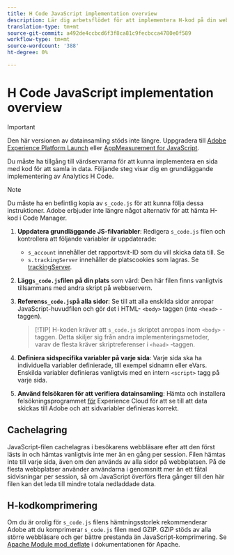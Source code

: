 ```yaml
---
title: H Code JavaScript implementation overview
description: Lär dig arbetsflödet för att implementera H-kod på din webbplats.
translation-type: tm+mt
source-git-commit: a492de4ccbcd6f3f8ca81c9fecbcca4780e0f589
workflow-type: tm+mt
source-wordcount: '388'
ht-degree: 0%

---
```



# H Code JavaScript implementation overview

>[!IMPORTANT]
>
>Den här versionen av datainsamling stöds inte längre. Uppgradera till [Adobe Experience Platform Launch](../../launch/overview.md) eller [AppMeasurement for JavaScript](../overview.md).

Du måste ha tillgång till värdservrarna för att kunna implementera en sida med kod för att samla in data. Följande steg visar dig en grundläggande implementering av Analytics H Code.

>[!NOTE]
>
>Du måste ha en befintlig kopia av `s_code.js` för att kunna följa dessa instruktioner. Adobe erbjuder inte längre något alternativ för att hämta H-kod i Code Manager.

1. **Uppdatera grundläggande JS-filvariabler**: Redigera `s_code.js` filen och kontrollera att följande variabler är uppdaterade:
   * `s_account` innehåller det rapportsvit-ID som du vill skicka data till. Se
   * `s.trackingServer` innehåller de platscookies som lagras. Se [trackingServer](../../vars/config-vars/trackingserver.md).
2. **Lägg`s_code.js`filen på din plats** som värd: Den här filen finns vanligtvis tillsammans med andra skript på webbservern.
3. **Referens`s_code.js`på alla sidor**: Se till att alla enskilda sidor anropar JavaScript-huvudfilen och gör det i HTML- `<body>` taggen (inte `<head>` -taggen).

   >[!TIP] H-koden kräver att `s_code.js` skriptet anropas inom `<body>` -taggen. Detta skiljer sig från andra implementeringsmetoder, varav de flesta kräver skriptreferenser i `<head>` -taggen.
4. **Definiera sidspecifika variabler på varje sida**: Varje sida ska ha individuella variabler definierade, till exempel sidnamn eller eVars. Enskilda variabler definieras vanligtvis med en intern `<script>` tagg på varje sida.
5. **Använd felsökaren för att verifiera datainsamling**: Hämta och installera felsökningsprogrammet [för](../../validate/debugger.md) Experience Cloud för att se till att data skickas till Adobe och att sidvariabler definieras korrekt.

## Cachelagring

JavaScript-filen cachelagras i besökarens webbläsare efter att den först lästs in och hämtas vanligtvis inte mer än en gång per session. Filen hämtas inte till varje sida, även om den används av alla sidor på webbplatsen. På de flesta webbplatser använder användarna i genomsnitt mer än ett fåtal sidvisningar per session, så om JavaScript överförs flera gånger till den här filen kan det leda till mindre totala nedladdade data.

## H-kodkomprimering

Om du är orolig för `s_code.js` filens hämtningsstorlek rekommenderar Adobe att du komprimerar `s_code.js` filen med GZIP. GZIP stöds av alla större webbläsare och ger bättre prestanda än JavaScript-komprimering. Se [Apache Module mod_deflate](http://httpd.apache.org/docs/current/mod/mod_deflate.html) i dokumentationen för Apache.

